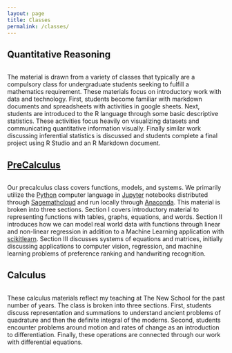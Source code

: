 ```yaml
---
layout: page
title: Classes
permalink: /classes/
---
```


## Quantitative Reasoning

![]()

The material is drawn from a variety of classes that typically are a compulsory class for undergraduate students seeking to fulfill a mathematics requirement.
These materials focus on introductory work with data and technology.  First, students become familiar with markdown documents and spreadsheets with activities in
google sheets.  Next, students are introduced to the R language through some basic descriptive statistics.  These activities focus heavily on visualizing
datasets and communicating quantitative information visually.  Finally similar work discussing inferential statistics is discussed and students complete a final
project using R Studio and an R Markdown document.  

## [PreCalculus](https://dubmathematics.github.io/DubMathematics/PreCalculus/)

![]()

Our precalculus class covers functions, models, and systems.  We primarily utilize the [Python]() computer language in [Jupyter]() notebooks distributed
through [Sagemathcloud]() and run locally through [Anaconda]().  This material is broken into three sections.  Section I covers introductory material to representing 
functions with tables, graphs, equations, and words.  Section II introduces how we can model real world data with functions through linear and
non-linear regression in addition to a Machine Learning application with [scikitlearn]().  Section III discusses systems of equations and matrices,
initially discussing applications to computer vision, regression, and machine learning problems of preference ranking and handwriting recognition.

## Calculus

![]()

These calculus materials reflect my teaching at The New School for the past number of years.  The class is broken into three sections.
First, students discuss representation and summations to understand ancient problems of quadrature and then the definite integral of the moderns.
Second, students encounter problems around motion and rates of change as an introduction to differentiation.  Finally, these operations are connected
through our work with differential equations.
